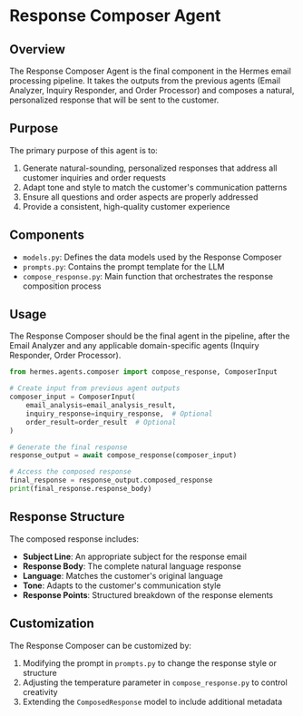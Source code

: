 # Response Composer Agent

## Overview

The Response Composer Agent is the final component in the Hermes email processing pipeline. It takes the outputs from the previous agents (Email Analyzer, Inquiry Responder, and Order Processor) and composes a natural, personalized response that will be sent to the customer.

## Purpose

The primary purpose of this agent is to:

1. Generate natural-sounding, personalized responses that address all customer inquiries and order requests
2. Adapt tone and style to match the customer's communication patterns
3. Ensure all questions and order aspects are properly addressed
4. Provide a consistent, high-quality customer experience

## Components

- `models.py`: Defines the data models used by the Response Composer
- `prompts.py`: Contains the prompt template for the LLM
- `compose_response.py`: Main function that orchestrates the response composition process

## Usage

The Response Composer should be the final agent in the pipeline, after the Email Analyzer and any applicable domain-specific agents (Inquiry Responder, Order Processor).

```python
from hermes.agents.composer import compose_response, ComposerInput

# Create input from previous agent outputs
composer_input = ComposerInput(
    email_analysis=email_analysis_result,
    inquiry_response=inquiry_response,  # Optional
    order_result=order_result  # Optional
)

# Generate the final response
response_output = await compose_response(composer_input)

# Access the composed response
final_response = response_output.composed_response
print(final_response.response_body)
```

## Response Structure

The composed response includes:

- **Subject Line**: An appropriate subject for the response email
- **Response Body**: The complete natural language response
- **Language**: Matches the customer's original language
- **Tone**: Adapts to the customer's communication style
- **Response Points**: Structured breakdown of the response elements

## Customization

The Response Composer can be customized by:

1. Modifying the prompt in `prompts.py` to change the response style or structure
2. Adjusting the temperature parameter in `compose_response.py` to control creativity
3. Extending the `ComposedResponse` model to include additional metadata 